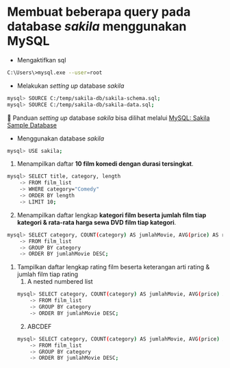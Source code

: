 # Membuat beberapa query pada database *sakila* menggunakan MySQL

- Mengaktifkan sql
```bash
C:\Users\>mysql.exe --user=root
```

- Melakukan *setting up* database *sakila*
```bash
mysql> SOURCE C:/temp/sakila-db/sakila-schema.sql;
mysql> SOURCE C:/temp/sakila-db/sakila-data.sql;
```

📌 Panduan *setting up* database *sakila* bisa dilihat melalui [MySQL: Sakila Sample Database](https://dev.mysql.com/doc/sakila/en/sakila-installation.html)

- Menggunakan database *sakila*
```bash
mysql> USE sakila;
```

1. Menampilkan daftar **10 film komedi dengan durasi tersingkat**.
```bash
mysql> SELECT title, category, length
    -> FROM film_list
    -> WHERE category="Comedy"
    -> ORDER BY length
    -> LIMIT 10;
```

2. Menampilkan daftar lengkap **kategori film beserta jumlah film tiap kategori & rata-rata harga sewa DVD film tiap kategori**.
```bash
mysql> SELECT category, COUNT(category) AS jumlahMovie, AVG(price) AS rataHargaSewa
    -> FROM film_list
    -> GROUP BY category
    -> ORDER BY jumlahMovie DESC;
```

1. Tampilkan daftar lengkap rating film beserta keterangan arti rating & jumlah film tiap rating
    1. A nested numbered list
    ```bash
    mysql> SELECT category, COUNT(category) AS jumlahMovie, AVG(price) AS rataHargaSewa
        -> FROM film_list
        -> GROUP BY category
        -> ORDER BY jumlahMovie DESC;
    ```
    2. ABCDEF
    ```bash
    mysql> SELECT category, COUNT(category) AS jumlahMovie, AVG(price) AS rataHargaSewa
        -> FROM film_list
        -> GROUP BY category
        -> ORDER BY jumlahMovie DESC;
    ```
              
